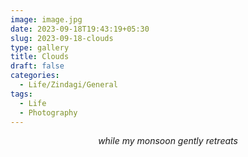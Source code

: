 ```yaml
---
image: image.jpg
date: 2023-09-18T19:43:19+05:30
slug: 2023-09-18-clouds
type: gallery
title: Clouds
draft: false
categories:
  - Life/Zindagi/General
tags:
  - Life
  - Photography
---
```

<center><i>while my monsoon gently retreats</i></center>
